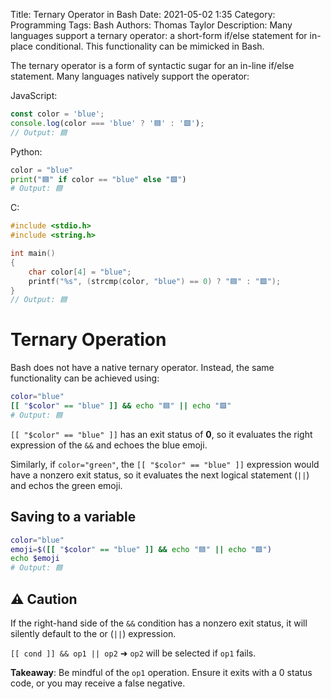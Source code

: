 Title: Ternary Operator in Bash
Date: 2021-05-02 1:35
Category: Programming
Tags: Bash
Authors: Thomas Taylor
Description: Many languages support a ternary operator: a short-form if/else statement for in-place conditional. This functionality can be mimicked in Bash.

The ternary operator is a form of syntactic sugar for an in-line if/else statement. Many languages natively support the operator:

JavaScript:
```javascript
const color = 'blue';
console.log(color === 'blue' ? '🟦' : '🟩');
// Output: 🟦
```

Python:
```python
color = "blue"
print("🟦" if color == "blue" else "🟩")
# Output: 🟦
```

C:
```c
#include <stdio.h>
#include <string.h>

int main()
{
    char color[4] = "blue";
    printf("%s", (strcmp(color, "blue") == 0) ? "🟦" : "🟩");
}
// Output: 🟦
```

# Ternary Operation

Bash does not have a native ternary operator. Instead, the same functionality can be achieved using:

```bash
color="blue"
[[ "$color" == "blue" ]] && echo "🟦" || echo "🟩"
# Output: 🟦
```

`[[ "$color" == "blue" ]]` has an exit status of **0**, so it evaluates the right expression of the `&&` and echoes the blue emoji.

Similarly, if `color="green"`, the `[[ "$color" == "blue" ]]` expression would have a nonzero exit status, so it evaluates the next logical statement (`||`) and echos the green emoji.

## Saving to a variable

```bash
color="blue"
emoji=$([[ "$color" == "blue" ]] && echo "🟦" || echo "🟩")
echo $emoji
# Output: 🟦
```

## ⚠️ Caution

If the right-hand side of the `&&` condition has a nonzero exit status, it will silently default to the or (`||`) expression.

`[[ cond ]] && op1 || op2` ➜ `op2` will be selected if `op1` fails. 

**Takeaway**: Be mindful of the `op1` operation. Ensure it exits with a 0 status code, or you may receive a false negative.